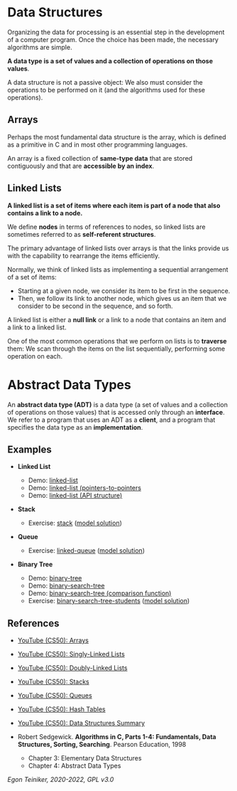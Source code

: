 # Data Structures

Organizing the data for processing is an essential step in the development of a computer program. 
Once the choice has been made, the necessary algorithms are simple.

**A data type is a set of values and a collection of operations on those values**.

A data structure is not a passive object: We also must consider the operations to be performed on it 
(and the algorithms used for these operations).

## Arrays
Perhaps the most fundamental data structure is the array, which is defined as a primitive in C and in most other
programming languages.

An array is a fixed collection of **same-type data** that are stored contiguously and that 
are **accessible by an index**.

## Linked Lists

**A linked list is a set of items where each item is part of a node that also contains a link to a node.**

We define **nodes** in terms of references to nodes, so linked lists are sometimes referred to as 
**self-referent structures**.

The primary advantage of linked lists over arrays is that the links provide us with the capability to rearrange 
the items efficiently.

Normally, we think of linked lists as implementing a sequential arrangement of a set of items: 
* Starting at a given node, we consider its item to be first in the sequence. 
* Then, we follow its link to another node, which gives us an item that we consider to be second in the 
    sequence, and so forth.

A linked list is either a **null link** or a link to a node that contains an item and a link to a linked list.

One of the most common operations that we perform on lists is to **traverse** them: We scan through the items 
on the list sequentially, performing some operation on each.


# Abstract Data Types
An **abstract data type (ADT)** is a data type (a set of values and a collection of operations on those values) 
that is accessed only through an **interface**. We refer to a program that uses an ADT as a **client**, and a 
program that specifies the data type as an **implementation**.


## Examples

* **Linked List**
    * Demo: [linked-list](list/linked-list)
    * Demo: [linked-list (pointers-to-pointers](linked-list2)
    * Demo: [linked-list (API structure)](linked-list3)

* **Stack**
    * Exercise: [stack](stack/linked-stack-exercise) 
            ([model solution](stack/linked-stack))
            
* **Queue** 
    * Exercise: [linked-queue](queue/linked-queue-exercise) 
            ([model solution](queue/linked-queue))

* **Binary Tree**
    * Demo: [binary-tree](tree/binary-tree)
    * Demo: [binary-search-tree](tree/binary-search-tree)
    * Demo: [binary-search-tree (comparison function)](tree/binary-search-tree2)
    * Exercise: [binary-search-tree-students](tree/binary-search-tree-students-exercise) 
        ([model solution](tree/binary-search-tree-students))

## References

* [YouTube (CS50): Arrays](https://youtu.be/YdSycMcxvY0)
* [YouTube (CS50): Singly-Linked Lists](https://youtu.be/zQI3FyWm144) 
* [YouTube (CS50): Doubly-Linked Lists](https://youtu.be/FHMPswJDCvU) 
* [YouTube (CS50): Stacks](https://youtu.be/hVsNqhEthOk)
* [YouTube (CS50): Queues](https://youtu.be/3TmUv1uS92s)
* [YouTube (CS50): Hash Tables](https://youtu.be/nvzVHwrrub0)
* [YouTube (CS50): Data Structures Summary](https://youtu.be/3uGchQbk7g8)

* Robert Sedgewick. **Algorithms in C, Parts 1-4: Fundamentals, Data Structures, Sorting, Searching**. Pearson Education, 1998 
    * Chapter 3: Elementary Data Structures
    * Chapter 4: Abstract Data Types
                 

*Egon Teiniker, 2020-2022, GPL v3.0*                       
